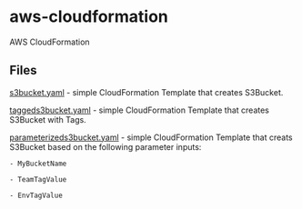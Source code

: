 # aws-cloudformation
AWS CloudFormation


## Files

[s3bucket.yaml](templates/s3bucket.yaml) - simple CloudFormation Template that creates S3Bucket. 

[taggeds3bucket.yaml](templates/taggeds3bucket.yaml) - simple CloudFormation Template that creates S3Bucket with Tags. 

[parameterizeds3bucket.yaml](templates/parameterizeds3bucket.yaml) - simple CloudFormation Template that creats S3Bucket based on the following parameter inputs:

    - MyBucketName   

    - TeamTagValue

    - EnvTagValue 
